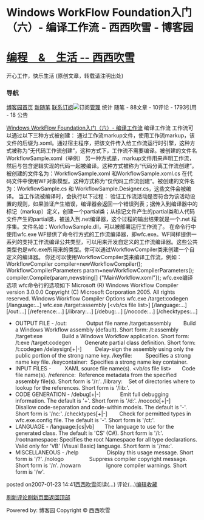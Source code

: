 
# Windows WorkFlow Foundation入门（六）- 编译工作流 - 西西吹雪 - 博客园
# [编程　&　生活      --       西西吹雪](https://www.cnblogs.com/watsonyin/)
开心工作，快乐生活  (原创文章，转载请注明出处)

### 导航
[博客园](https://www.cnblogs.com/)[首页](https://www.cnblogs.com/watsonyin/)
[新随笔](https://i.cnblogs.com/EditPosts.aspx?opt=1)
[联系](https://msg.cnblogs.com/send/%E8%A5%BF%E8%A5%BF%E5%90%B9%E9%9B%AA)[订阅](https://www.cnblogs.com/watsonyin/rss)![订阅](//www.cnblogs.com/images/xml.gif)[管理](https://i.cnblogs.com/)
统计
随笔 -		88文章 -		10评论 -		1793引用 -		18
公告

[Windows WorkFlow Foundation入门（六）- 编译工作流](https://www.cnblogs.com/watsonyin/archive/2007/01/23/627951.html)
编译工作流
工作流可以通过以下三种方式被创建：
通过工作流markup文件，使用工作流markup，该文件的后缀为.xoml。通过宿主程序，把该文件传入给工作流运行时引擎，这种方式被称为“无代码工作流创建”，这种方式下，工作流不需要编译。被创建的文件名WorkflowSample.xoml（举例）
另一种方式是，markup文件用来声明工作流，然后与包含逻辑实现的代码一起被编译。这种方式被称为“代码分离工作流创建”。被创建的文件名为：WorkflowSample.xoml 和WorkflowSample.xoml.cs
在代码文件中使用WF对象模型。这种方式称为“仅代码工作流创建”。被创建的文件名为：WorkflowSample.cs 和 WorkflowSample.Designer.cs，这些文件会被编译。
当工作流被编译时，会执行以下过程：
验证工作流活动是否符合为该活动设置的规则，如果验证产生错误，编译器会返回一个错误列表；据传入到编译器中的标记（markup）定义，创建一个partial类；从标记文件产生的partial类和人代码文件产生的partial类，被送入到.net编译器，这个过程的输出结果就是一个.net 程序集。文件名如：WorkflowSample.dll，可以被部署运行工作流了。
在命令行中使用wfc.exe
WF提供了命令行方式的工作流编译器，即wfc.exe。WF同样提供一系列的支持工作流编译公共类型，可以用来开发自定义的工作流编译器。这些公共类型也是wfc.exe所用来的类型。你可以通过WorkflowCompiler类来创建一个自定义的编译器。
你还可以使用WorkflowCompiler类来编译工作流，例如：
WorkflowCompiler compiler=newWorkflowCompiler();
WorkflowCompilerParameters param=newWorkflowCompilerParameters();
compiler.Compile(param,newstring[] {"MainWorkflow.xoml"});
wfc.exe编译选项
wfc命令行的选项如下
Microsoft (R) Windows Workflow Compiler version 3.0.0.0
Copyright (C) Microsoft Corporation 2005. All rights reserved.
Windows Workflow Compiler Options
wfc.exe <XAML file> /target:codegen [/language:...]
wfc.exe <XAML file list> /target:assembly [<vb/cs file list>] [/language:...]
[/out:...] [/reference:...] [/library:...] [/debug:...] [/nocode:...] [/checktypes:...]
- OUTPUT FILE -
/out:<file>             Output file name
/target:assembly        Build a Windows Workflow assembly (default).
Short form: /t:assembly
/target:exe             Build a Windows Workflow application.
Short form: /t:exe
/target:codegen         Generate partial class definition.
Short form: /t:codegen
/delaysign[+|-]         Delay-sign the assembly using only the public portion
of the strong name key.
/keyfile:<file>         Specifies a strong name key file.
/keycontainer:<string>  Specifies a strong name key container.
- INPUT FILES -
<XAML file list>        XAML source file name(s).
<vb/cs file list>       Code file name(s).
/reference:<file list>  Reference metadata from the specified assembly file(s).
Short form is '/r:'.
/library:<path list>    Set of directories where to lookup for the references.
Short form is '/lib:'.
- CODE GENERATION -
/debug[+|-]             Emit full debugging information. The default is '+'.
Short form is '/d:'.
/nocode[+|-]            Disallow code-separation and code-within models.
The default is '-'. Short form is '/nc:'.
/checktypes[+|-]        Check for permitted types in wfc.exe.config file.
The default is '-'. Short form is '/ct:'.
- LANGUAGE -
/language:[cs|vb]       The language to use for the generated class.
The default is 'CS' (C\#). Short form is '/l:'.
/rootnamespace:<string> Specifies the root Namespace for all type declarations.
Valid only for 'VB' (Visual Basic) language.
Short form is '/rns:'.
- MISCELLANEOUS -
/help                   Display this usage message. Short form is '/?'.
/nologo                 Suppress compiler copyright message. Short form is '/n'.
/nowarn                 Ignore compiler warnings. Short form is '/w'.





posted on2007-01-23 14:41[西西吹雪](https://www.cnblogs.com/watsonyin/)阅读(...) 评论(...)[编辑](https://i.cnblogs.com/EditPosts.aspx?postid=627951)[收藏](#)


[刷新评论](javascript:void(0);)[刷新页面](#)[返回顶部](#top)






Powered by:
博客园
Copyright © 西西吹雪
